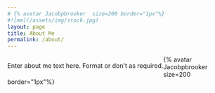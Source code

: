 ```yaml
---
# {% avatar Jacobpbrooker  size=200 border="1px"%}
#![me](/assets/img/stock.jpg)
layout: page
title: About Me
permalink: /about/
---
```

<div>
<p style="float:left">
Enter about me text here. Format or don't as required.
</p>
</div>

<style>
    /* Write your CSS solution here (do not edit the surrounding HTML) */
    .avatar {
      height: 200px;
      width: 200px;
      border: 2px solid gray;
      border-radius: 50%;
      float: right;
    }
</style>

{% avatar Jacobpbrooker size=200 border="1px"%}





